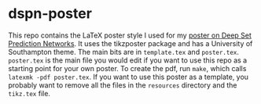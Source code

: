 # dspn-poster

This repo contains the LaTeX poster style I used for my [poster on Deep Set Prediction Networks](https://www.cyanogenoid.com/files/dspn-poster.pdf).
It uses the tikzposter package and has a University of Southampton theme.
The main bits are in `template.tex` and `poster.tex`.
`poster.tex` is the main file you would edit if you want to use this repo as a starting point for your own poster.
To create the pdf, run `make`, which calls `latexmk -pdf poster.tex`.
If you want to use this poster as a template, you probably want to remove all the files in the `resources` directory and the `tikz.tex` file.
